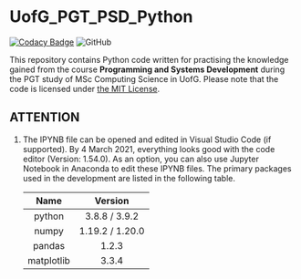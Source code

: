 # UofG_PGT_PSD_Python

[![Codacy Badge](https://app.codacy.com/project/badge/Grade/625d1a1a589445c1a55461e7182a5dea)](https://www.codacy.com/gh/ArvinZJC/UofG_PGT_PSD_Python/dashboard?utm_source=github.com&amp;utm_medium=referral&amp;utm_content=ArvinZJC/UofG_PGT_PSD_Python&amp;utm_campaign=Badge_Grade)
![GitHub](https://img.shields.io/github/license/ArvinZJC/UofG_PGT_PSD_Python)

This repository contains Python code written for practising the knowledge gained from the course **Programming and Systems Development** during the PGT study of MSc Computing Science in UofG. Please note that the code is licensed under [the MIT License](./LICENSE).

## ATTENTION

1. The IPYNB file can be opened and edited in Visual Studio Code (if supported). By 4 March 2021, everything looks good with the code editor (Version: 1.54.0). As an option, you can also use Jupyter Notebook in Anaconda to edit these IPYNB files. The primary packages used in the development are listed in the following table.

    | Name | Version |
    | :--: | :--: |
    | python | 3.8.8 / 3.9.2 |
    | numpy | 1.19.2 / 1.20.0 |
    | pandas | 1.2.3 |
    | matplotlib | 3.3.4 |
